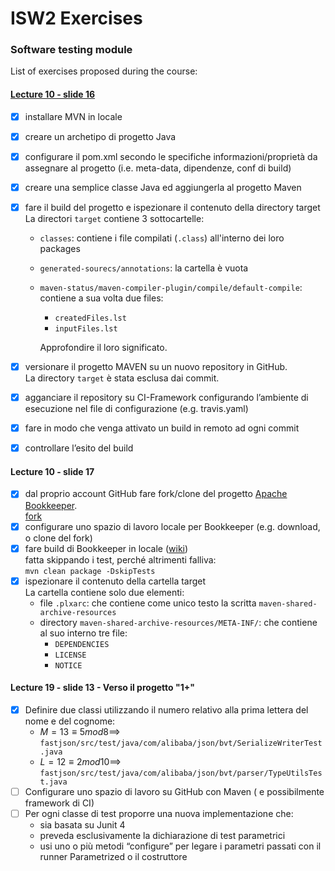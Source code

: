 # ISW2 Exercises
### Software testing module

List of exercises proposed during the course:
#### <a href="https://github.com/lucaMastro/software_testing/tree/main/lezione10-slide16">Lecture 10 - slide 16 </a>

- [x] installare MVN in locale
- [x] creare un archetipo di progetto Java
- [x] configurare il pom.xml secondo le specifiche informazioni/proprietà
da assegnare al progetto (i.e. meta-data, dipendenze, conf di build)
- [x] creare una semplice classe Java ed aggiungerla al progetto Maven
- [x] fare il build del progetto e ispezionare il contenuto della directory
target \
La directori `target` contiene 3 sottocartelle:
    - `classes`: contiene i file compilati (`.class`) all'interno dei loro packages
    - `generated-sourecs/annotations`: la cartella è vuota
    - `maven-status/maven-compiler-plugin/compile/default-compile`: contiene a sua volta
    due files:
        - `createdFiles.lst`
        - `inputFiles.lst`
    
        Approfondire il loro significato.   
     
- [x] versionare il progetto MAVEN su un nuovo repository in GitHub. \
    La directory `target` è stata esclusa dai commit.
- [x] agganciare il repository su CI-Framework configurando l’ambiente di
esecuzione nel file di configurazione (e.g. travis.yaml)
- [x] fare in modo che venga attivato un build in remoto ad ogni commit
- [x] controllare l’esito del build


#### Lecture 10 - slide 17
- [x] dal proprio account GitHub fare fork/clone del
progetto <a href="https://github.com/apache/bookkeeper">Apache Bookkeeper</a>.\
[fork](https://github.com/lucaMastro/bookkeeper) 
- [x] configurare uno spazio di lavoro locale per
Bookkeeper (e.g. download, o clone del fork)
- [x] fare build di Bookkeeper in locale (<a href="https://cwiki.apache.org/confluence/display/BOOKKEEPER/Developer+Setup">wiki</a>)\
fatta skippando i test, perché altrimenti falliva:\
 `mvn clean package -DskipTests`
- [x] ispezionare il contenuto della cartella target\
La cartella contiene solo due elementi:
    - file `.plxarc`: che contiene come unico testo la scritta `maven-shared-archive-resources`
    - directory `maven-shared-archive-resources/META-INF/`: che contiene al suo interno tre file:
        - `DEPENDENCIES`
        - `LICENSE`
        - `NOTICE`
        
#### Lecture 19 - slide 13 - Verso il progetto "1+"
- [x] Definire due classi utilizzando il numero relativo alla prima lettera del nome e del cognome:
    - $M = 13 \equiv 5 mod 8 \implies$ `fastjson/src/test/java/com/alibaba/json/bvt/SerializeWriterTest.java`
    - $L = 12 \equiv 2 mod 10 \implies$ `fastjson/src/test/java/com/alibaba/json/bvt/parser/TypeUtilsTest.java`
- [ ] Configurare uno spazio di lavoro su GitHub con Maven ( e possibilmente framework di CI)
- [ ] Per ogni classe di test proporre una nuova implementazione che:
    - sia basata su Junit 4
    - preveda esclusivamente la dichiarazione di test parametrici
    - usi uno o più metodi “configure” per legare i parametri passati con il runner Parametrized o il costruttore